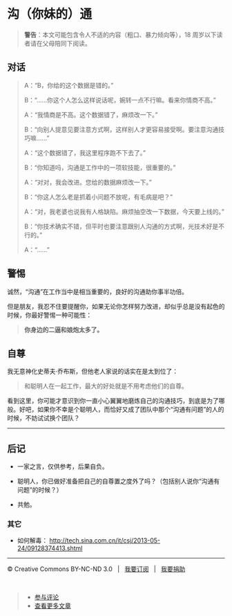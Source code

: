 # 沟（你妹的）通

> **警告**：本文可能包含令人不适的内容（粗口、暴力倾向等），18 周岁以下读者请在父母陪同下阅读。

## 对话

> A：“B，你给的这个数据是错的。”
> 
> B：“……你这个人怎么这样说话呢，婉转一点不行嘛。看来你情商不高。”
> 
> A：“我情商是不高。这个数据错了，麻烦改一下。”
> 
> B：“向别人提意见要注意方式啊，这样别人才更容易接受啊。要注意沟通技巧嘛……”
> 
> A：“这个数据错了，我这里程序跑不下去了。”
> 
> B：“你知道吗，沟通是工作中的一项软技能，很重要的。”
> 
> A：“对对，我会改进。您给的数据麻烦改一下。”
> 
> B：“你这人怎么老是抓着小问题不放呢，有毛病是吧？”
> 
> A：“对，我老婆也说我有人格缺陷。麻烦抽空改一下数据，今天要上线的。”
> 
> B：“你技术确实不错，但平时也要注意跟别人沟通的方式啊，光技术好是不行的。”
> 
> A：“……”

## 警惕

诚然，“沟通”在工作当中是相当重要的，良好的沟通助你事半功倍。

但是朋友，我忍不住要提醒你，如果无论你怎样努力改进，却似乎总是没有起色的时候，你最好警惕一种可能性：

> **你身边的二逼和娘炮太多了。**

## 自尊

我无意神化史蒂夫·乔布斯，但他老人家说的话实在是太到位了：

> 和聪明人在一起工作，最大的好处就是不用考虑他们的自尊。

看到这里，你可能才意识到你一直小心翼翼地磨炼自己的沟通技巧，到底是为了哪般。好吧，如果你不幸是个聪明人，而恰好又成了团队中那个“沟通有问题”的人的时候，不妨试试换个团队？

***

## 后记

* 一家之言，仅供参考，后果自负。

* 聪明人，你已做好准备把自己的自尊置之度外了吗？（包括别人说你“沟通有问题”的时候？）

* 共勉。

### 其它

* 如何解毒： http://tech.sina.com.cn/it/csj/2013-05-24/09128374413.shtml

***

&copy; Creative Commons BY-NC-ND 3.0 &nbsp; | &nbsp; [我要订阅](http://www.cssmagic.net/blog/subscribe) &nbsp; | &nbsp; [我要捐助](http://www.cssmagic.net/blog/donate)

&nbsp;
> * [参与评论](https://github.com/cssmagic/blog/issues/XXXXXXXXXX)
> * [查看更多文章](https://github.com/cssmagic/blog/issues?state=open)
